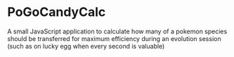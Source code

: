 # PoGoCandyCalc
A small JavaScript application to calculate how many of a pokemon species should be transferred for maximum efficiency during an evolution session (such as on lucky egg when every second is valuable)
